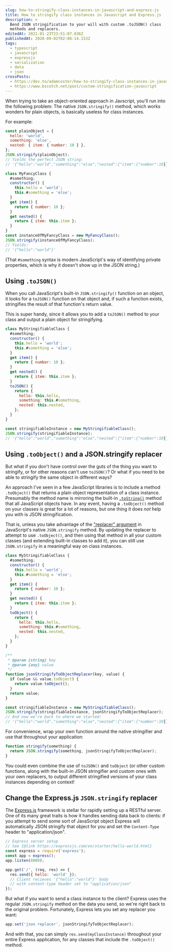 ```yaml
---
slug: how-to-stringify-class-instances-in-javascript-and-express-js
title: How to stringify class instances in Javascript and Express.js
description: >
  Bend JSON stringification to your will with custom .toJSON() class
  methods and replacers.
editedAt: 2021-01-23T23:51:07.836Z
publishedAt: 2020-09-02T02:08:14.153Z
tags:
  - typescript
  - javascript
  - expressjs
  - serialization
  - data
  - json
crossPosts:
  - https://dev.to/adamcoster/how-to-stringify-class-instances-in-javascript-and-express-js-co4
  - https://www.bscotch.net/post/custom-stringification-javascript
---
```


When trying to take an object-oriented approach in Javscript, you'll run into the following problem: The native `JSON.stringify()` method, which works wonders for plain objects, is basically useless for class instances.

For example:

```js
const plainObject = {
  hello: 'world',
  something: 'else',
  nested: { item: { number: 10 } },
};
JSON.stringify(plainObject);
// Yields the perfect JSON string:
// '{"hello":"world","something":"else","nested":{"item":{"number":10}}}'

class MyFancyClass {
  #something;
  constructor() {
    this.hello = 'world';
    this.#something = 'else';
  }
  get item() {
    return { number: 10 };
  }
  get nested() {
    return { item: this.item };
  }
}
const instanceOfMyFancyClass = new MyFancyClass();
JSON.stringify(instanceOfMyFancyClass);
// Yields:
// '{"hello":"world"}'
```

(That `#something` syntax is modern JavaScript's way of identifying private properties, which is why it doesn't show up in the JSON string.)

## Using `.toJSON()`

When you call JavaScript's built-in `JSON.stringify()` function on an object, it looks for a `toJSON()` function on that object and, if such a function exists, stringifies the result of that function's return value.

This is super handy, since it allows you to add a `toJSON()` method to your class and output a plain object for stringifying.

```js
class MyStringifiableClass {
  #something;
  constructor() {
    this.hello = 'world';
    this.#something = 'else';
  }
  get item() {
    return { number: 10 };
  }
  get nested() {
    return { item: this.item };
  }
  toJSON() {
    return {
      hello: this.hello,
      something: this.#something,
      nested: this.nested,
    };
  }
}

const stringifiableInstance = new MyStringifiableClass();
JSON.stringify(stringifiableInstance);
// '{"hello":"world","something":"else","nested":{"item":{"number":10}}}'
```

## Using `.toObject()` and a JSON.stringify replacer

But what if you don't have control over the guts of the thing you want to stringify, or for other reasons can't use `toJSON()`? Or what if you need to be able to stringify the same object in different ways?

An approach I've seen in a few JavaScript libraries is to include a method `.toObject()` that returns a plain object representation of a class instance. Presumably the method name is mirroring the built-in [`.toString()`](https://developer.mozilla.org/en-US/docs/Web/JavaScript/Reference/Global_Objects/Object/toString) method that all JavaScript objects have. In any event, having a `.toObject()` method on your classes is great for a lot of reasons, but one thing it does _not_ help you with is JSON stringification.

That is, unless you take advantage of the ["replacer" argument](https://developer.mozilla.org/en-US/docs/Web/JavaScript/Reference/Global_Objects/JSON/stringify#The_replacer_parameter) in JavaScript's native `JSON.stringify` method. By updating the replacer to attempt to use `.toObject()`, and then using that method in all your custom classes (and extending built-in classes to add it), you can still use `JSON.stringify` in a meaningful way on class instances.

```js
class MyStringifiableClass {
  #something;
  constructor() {
    this.hello = 'world';
    this.#something = 'else';
  }
  get item() {
    return { number: 10 };
  }
  get nested() {
    return { item: this.item };
  }
  toObject() {
    return {
      hello: this.hello,
      something: this.#something,
      nested: this.nested,
    };
  }
}

/**
 * @param {string} key
 * @param {any} value
 */
function jsonStringifyToObjectReplacer(key, value) {
  if (value && value.toObject) {
    return value.toObject();
  }
  return value;
}

const stringifiableInstance = new MyStringifiableClass();
JSON.stringify(stringifiableInstance, jsonStringifyToObjectReplacer);
// And now we're back to where we started:
// '{"hello":"world","something":"else","nested":{"item":{"number":10}}}'
```

For convenience, wrap your own function around the native stringifier and use that throughout your application:

```js
function stringify(something) {
  return JSON.stringify(something, jsonStringifyToObjectReplacer);
}
```

You could even combine the use of `toJSON()` and `toObject` (or other custom functions, along with the built-in JSON stringifier and custom ones with your own replacers, to output different stringified versions of your class instances depending on context!

## Change the Express.js `JSON.stringify` replacer

The [Express.js](https://expressjs.com/) framework is stellar for rapidly setting up a RESTful server. One of its many great traits is how it handles sending data back to clients: if you attempt to send some sort of JavaScript object Express will automatically JSON stringify that object for you and set the `Content-Type` header to "application/json".

```js
// Express server setup
// See {@link https://expressjs.com/en/starter/hello-world.html}
const express = require('express');
const app = express();
app.listen(8080);

app.get('/', (req, res) => {
  res.send({ hello: 'world' });
  // Client recieves '{"hello":"world"}' body
  // with content-type header set to "application/json"
});
```

But what if you want to send a class instance to the client? Express uses the regular `JSON.stringify` method on the data you send, so we're right back to the original problem. Fortunately, Express lets you set any replacer you want:

```js
app.set('json replacer', jsonStringifyToObjectReplacer);
```

And with that, you can simply `res.send(myClassInstance)` throughout your entire Express application, for any classes that include the `.toObject()` method.
